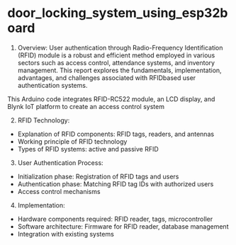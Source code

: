 # door_locking_system_using_esp32board
1. Overview:
User authentication through Radio-Frequency Identification (RFID) module is a
robust and efficient method employed in various sectors such as access control,
attendance systems, and inventory management. This report explores the
fundamentals, implementation, advantages, and challenges associated with RFIDbased
user authentication systems.

This Arduino code integrates RFID-RC522 module, an LCD display, and Blynk IoT
platform to create an access control system

2. RFID Technology:
- Explanation of RFID components: RFID tags, readers, and antennas
- Working principle of RFID technology
- Types of RFID systems: active and passive RFID
3. User Authentication Process:
- Initialization phase: Registration of RFID tags and users
- Authentication phase: Matching RFID tag IDs with authorized users
- Access control mechanisms
4. Implementation:
- Hardware components required: RFID reader, tags, microcontroller
- Software architecture: Firmware for RFID reader, database management
- Integration with existing systems
